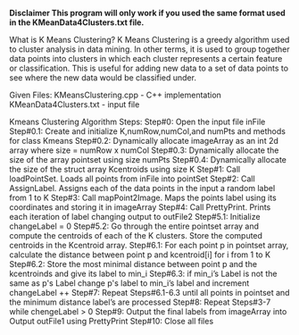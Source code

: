 **Disclaimer
This program will only work if you used the same format used in the KMeanData4Clusters.txt file.**

What is K Means Clustering?
K Means Clustering is a greedy algorithm used to cluster analysis in data mining. In other terms, it is used to group together data points into clusters in which each cluster represents a certain feature or classification. This is useful for adding new data to a set of data points to see where the new data would be classified under.

Given Files:
KMeansClustering.cpp - C++ implementation
KMeanData4Clusters.txt - input file

Kmeans Clustering Algorithm Steps:
Step#0: Open the input file inFile
Step#0.1: Create and initialize K,numRow,numCol,and numPts and methods for class Kmeans
Step#0.2: Dynamically allocate imageArray as an int 2d array where size = numRow x numCol
Step#0.3: Dynamically allocate the size of the array pointset using size numPts
Step#0.4: Dynamically allocate the size of the struct array Kcentroids using size K
Step#1: Call loadPointSet. Loads all points from inFile into pointSet
Step#2: Call AssignLabel. Assigns each of the data points in the input a random label from 1 to K
Step#3: Call mapPoint2Image. Maps the points label using its coordinates and storing it in imageArray
Step#4: Call PrettyPrint. Prints each iteration of label changing output to outFile2
Step#5.1: Initialize changeLabel = 0
Step#5.2: Go through the entire pointset array and compute the centroids of each of the K clusters. Store the computed centroids in the Kcentroid array.
Step#6.1: For each point p in pointset array, calculate the distance between point p and kcentroid[i] for i from 1 to K
Step#6.2: Store the most minimal distance between point p and the kcentroinds and give its label to min_i
Step#6.3: if min_i’s Label is not the same as p's Label change p's label to min_i’s label and increment changeLabel ++
Step#7: Repeat Steps#6.1-6.3 until all points in pointset and the minimum distance label’s are processed
Step#8: Repeat Steps#3-7 while chengeLabel > 0
Step#9: Output the final labels from imageArray into Output outFile1 using PrettyPrint
Step#10: Close all files
